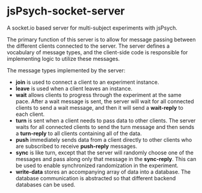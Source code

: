 # jsPsych-socket-server

A socket.io based server for multi-subject experiments with jsPsych.

The primary function of this server is to allow for message passing between
the different clients connected to the server. The server defines a vocabulary
of message types, and the client-side code is responsible for implementing
logic to utilize these messages.

The message types implemented by the server:

* **join** is used to connect a client to an experiment instance.
* **leave** is used when a client leaves an instance.
* **wait** allows clients to progress through the experiment at the same pace.
After a wait message is sent, the server will wait for all connected clients to
send a wait message, and then it will send a **wait-reply** to each client.
* **turn** is sent when a client needs to pass data to other clients. The server
waits for all connected clients to send the turn message and then sends a
**turn-reply** to all clients containing all of the data.
* **push** immediately sends data from a client directly to other clients who
are subscribed to receive **push-reply** messages.
* **sync** is like turn, except that the server will randomly choose one of the
messages and pass along only that message in the **sync-reply**. This can be used
to enable synchronized randomization in the experiment.
* **write-data** stores an accompanying array of data into a database. The
database communication is abstracted so that different backend databases can
be used.
